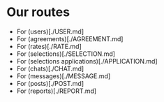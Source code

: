 # Our routes

- For (users)[./USER.md]
- For (agreements)[./AGREEMENT.md]
- For (rates)[./RATE.md]
- For (selections)[./SELECTION.md]
- For (selections applications)[./APPLICATION.md]
- For (chats)[./CHAT.md]
- For (messages)[./MESSAGE.md]
- For (posts)[./POST.md]
- For (reports)[./REPORT.md]